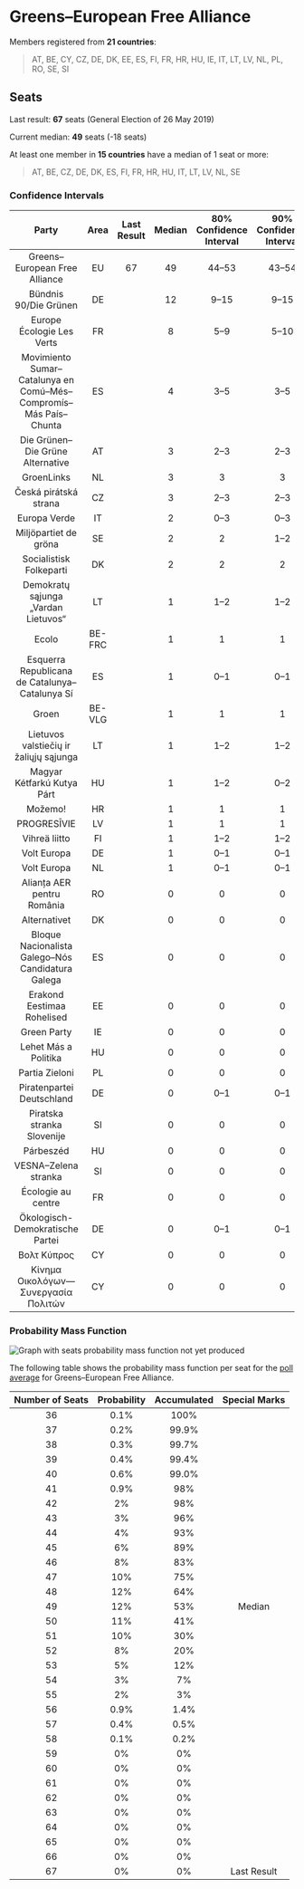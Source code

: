 # Greens–European Free Alliance

Members registered from **21 countries**:

> AT, BE, CY, CZ, DE, DK, EE, ES, FI, FR, HR, HU, IE, IT, LT, LV, NL, PL, RO, SE, SI

## Seats

Last result: **67** seats (General Election of 26 May 2019)

Current median: **49** seats (-18 seats)

At least one member in **15 countries** have a median of 1 seat or more:

> AT, BE, CZ, DE, DK, ES, FI, FR, HR, HU, IT, LT, LV, NL, SE

### Confidence Intervals

| Party | Area | Last Result | Median | 80% Confidence Interval | 90% Confidence Interval | 95% Confidence Interval | 99% Confidence Interval |
|:-----:|:----:|:-----------:|:------:|:-----------------------:|:-----------------------:|:-----------------------:|:-----------------------:|
| Greens–European Free Alliance | EU | 67 | 49 | 44–53 | 43–54 | 42–55 | 38–57 |
| Bündnis 90/Die Grünen | DE | | 12 | 9–15 | 9–15 | 9–16 | 9–16 |
| Europe Écologie Les Verts | FR | | 8 | 5–9 | 5–10 | 0–10 | 0–10 |
| Movimiento Sumar–Catalunya en Comú–Més–Compromís–Más País–Chunta | ES | | 4 | 3–5 | 3–5 | 3–5 | 2–6 |
| Die Grünen–Die Grüne Alternative | AT | | 3 | 2–3 | 2–3 | 2–3 | 2–3 |
| GroenLinks | NL | | 3 | 3 | 3 | 3–5 | 3–5 |
| Česká pirátská strana | CZ | | 3 | 2–3 | 2–3 | 2–3 | 2–3 |
| Europa Verde | IT | | 2 | 0–3 | 0–3 | 0–3 | 0–4 |
| Miljöpartiet de gröna | SE | | 2 | 2 | 1–2 | 1–2 | 1–2 |
| Socialistisk Folkeparti | DK | | 2 | 2 | 2 | 2 | 2–3 |
| Demokratų sąjunga „Vardan Lietuvos“ | LT | | 1 | 1–2 | 1–2 | 1–2 | 1–2 |
| Ecolo | BE-FRC | | 1 | 1 | 1 | 1 | 1–2 |
| Esquerra Republicana de Catalunya–Catalunya Sí | ES | | 1 | 0–1 | 0–1 | 0–1 | 0–2 |
| Groen | BE-VLG | | 1 | 1 | 1 | 1 | 0–1 |
| Lietuvos valstiečių ir žaliųjų sąjunga | LT | | 1 | 1–2 | 1–2 | 1–2 | 1–2 |
| Magyar Kétfarkú Kutya Párt | HU | | 1 | 1–2 | 0–2 | 0–2 | 0–2 |
| Možemo! | HR | | 1 | 1 | 1 | 1 | 1–2 |
| PROGRESĪVIE | LV | | 1 | 1 | 1 | 1 | 1 |
| Vihreä liitto | FI | | 1 | 1–2 | 1–2 | 1–2 | 1–2 |
| Volt Europa | DE | | 1 | 0–1 | 0–1 | 0–1 | 0–2 |
| Volt Europa | NL | | 1 | 0–1 | 0–1 | 0–1 | 0–2 |
| Alianța AER pentru România | RO | | 0 | 0 | 0 | 0 | 0 |
| Alternativet | DK | | 0 | 0 | 0 | 0 | 0 |
| Bloque Nacionalista Galego–Nós Candidatura Galega | ES | | 0 | 0 | 0 | 0–1 | 0–1 |
| Erakond Eestimaa Rohelised | EE | | 0 | 0 | 0 | 0 | 0 |
| Green Party | IE | | 0 | 0 | 0 | 0 | 0 |
| Lehet Más a Politika | HU | | 0 | 0 | 0 | 0 | 0–1 |
| Partia Zieloni | PL | | 0 | 0 | 0 | 0 | 0 |
| Piratenpartei Deutschland | DE | | 0 | 0–1 | 0–1 | 0–1 | 0–1 |
| Piratska stranka Slovenije | SI | | 0 | 0 | 0 | 0 | 0–1 |
| Párbeszéd | HU | | 0 | 0 | 0 | 0 | 0 |
| VESNA–Zelena stranka | SI | | 0 | 0 | 0 | 0 | 0–1 |
| Écologie au centre | FR | | 0 | 0 | 0 | 0 | 0 |
| Ökologisch-Demokratische Partei | DE | | 0 | 0–1 | 0–1 | 0–1 | 0–1 |
| Βολτ Κύπρος | CY | | 0 | 0 | 0 | 0 | 0 |
| Κίνημα Οικολόγων—Συνεργασία Πολιτών | CY | | 0 | 0 | 0 | 0 | 0 |

### Probability Mass Function

![Graph with seats probability mass function not yet produced](average-2024-03-31-seats-pmf-greens–europeanfreealliance.png "Seats Probability Mass Function")

The following table shows the probability mass function per seat for the [poll average](average-2024-03-31.html) for Greens–European Free Alliance.

| Number of Seats | Probability | Accumulated | Special Marks |
|:---------------:|:-----------:|:-----------:|:-------------:|
| 36 | 0.1% | 100% |  |
| 37 | 0.2% | 99.9% |  |
| 38 | 0.3% | 99.7% |  |
| 39 | 0.4% | 99.4% |  |
| 40 | 0.6% | 99.0% |  |
| 41 | 0.9% | 98% |  |
| 42 | 2% | 98% |  |
| 43 | 3% | 96% |  |
| 44 | 4% | 93% |  |
| 45 | 6% | 89% |  |
| 46 | 8% | 83% |  |
| 47 | 10% | 75% |  |
| 48 | 12% | 64% |  |
| 49 | 12% | 53% | Median |
| 50 | 11% | 41% |  |
| 51 | 10% | 30% |  |
| 52 | 8% | 20% |  |
| 53 | 5% | 12% |  |
| 54 | 3% | 7% |  |
| 55 | 2% | 3% |  |
| 56 | 0.9% | 1.4% |  |
| 57 | 0.4% | 0.5% |  |
| 58 | 0.1% | 0.2% |  |
| 59 | 0% | 0% |  |
| 60 | 0% | 0% |  |
| 61 | 0% | 0% |  |
| 62 | 0% | 0% |  |
| 63 | 0% | 0% |  |
| 64 | 0% | 0% |  |
| 65 | 0% | 0% |  |
| 66 | 0% | 0% |  |
| 67 | 0% | 0% | Last Result |


